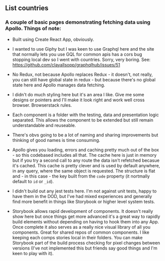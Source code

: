 ## List countries

### A couple of basic pages demonstrating fetching data using Apollo. Things of note:

- Built using Create React App, obviously.

- I wanted to use Giphy but I was keen to use Graphql here and the site that normally lets you use GQL for common apis
  has a cors bug stopping local dev so I went with countries. Sorry, very boring. 
  See: https://github.com/clayallsopp/graphqlhub/issues/51

- No Redux, not because Apollo replaces Redux - it doesn't, not really, you can still have global state in redux - but
  because there's no global state here and Apollo manages data fetching.

- I didn't do much styling here but it's an area I like. Give me some designs or pointers and I'll make it look right
  and work well cross browser. Browserstack rules.

- Each component is a folder with the testing, data and presentation logic separated. This allows the component to
  be extended but still remain understandable and reuseable.

- There's obvs going to be a lot of naming and sharing improvements but thinking of good names is time consuming.

- Apollo gives you loading, errors and caching pretty much out of the box - so this codebased includes all that. The
  cache here is just in memory but if you try a second call to any route the data isn't refetched becasue it's cached.
  This cache is pretty clever and is used by default anywhere, in any query, where the same object is requested. The
  structure is flat and - in this case - the key built from the `code` property (it nortmally default to `id` or `_id`).

- I didn't build out any jest tests here. I'm not against unit tests, happy to have them in the DOD, but I've had mixed 
  experiences and generally find more benefit in things like Storybook or higher level system tests.

- Storybook allows rapid development of components. It doesn't really show here but once things get more advanced it's
  a great way to rapidly build elements without depending on having to hook them into any App. Once complete it also
  serves as a really nice visual library of all you components. Great for shared repos of common components. I like keeping
  each comps stories local in their folders. You can make Storybook part of the build process checking for pixel changes
  between versions (I've not implemented this but friends say good things and I'm keen to play with it).
  